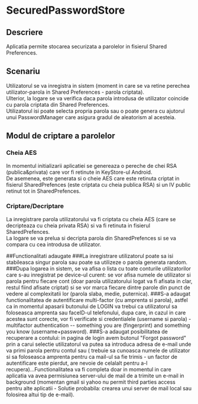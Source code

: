 # SecuredPasswordStore
## Descriere
Aplicatia permite stocarea securizata a parolelor in fisierul Shared Preferences.
## Scenariu
Utilizatorul se va inregistra in sistem (moment in care se va retine perechea utilizator-parola in Shared Preferences - parola criptata).<br>
Ulterior, la logare se va verifica daca parola introdusa de utilizator coincide cu parola criptata din Shared Preferences.<br>
Utilizatorul isi poate selecta propria parola sau o poate genera cu ajutorul unui PasswordManager care asigura gradul de aleatorism al acesteia.
## Modul de criptare a parolelor
### Cheia AES
In momentul initializarii aplicatiei se genereaza o pereche de chei RSA (publica&privata) care vor fi retinute in KeyStore-ul Android. </br>
De asemenea, este generata si o cheie AES care este retinuta criptat in fisierul SharedPrefences (este criptata cu cheia publica RSA) si un IV public retinut tot in SharedPrefences.
### Criptare/Decriptare
La inregistrare parola utilizatorului va fi criptata cu cheia AES (care se decripteaza cu cheia privata RSA) si va fi retinuta in fisierul SharedPrefences.<br>
La logare se va prelua si decripta parola din SharedPrefences si se va compara cu cea introdusa de utilizator.

##Functionalitati adaugate
###La inregistrare utilizatorul poate sa isi stabileasca singur parola sau poate sa utilizeze o parola generata random.
###Dupa logarea in sistem, se va afisa o lista cu toate conturile utilizatorilor care s-au inregistrat pe device-ul curent: se vor afisa numele de utilizator si parola pentru fiecare cont (doar parola utilizatorului logat va fi afisata in clar, restul fiind afisate criptat) si se vor marca fiecare dintre parole din punct de vedere al complexitatii lor (parola slaba, medie, puternica).
###S-a adaugat functionalitatea de autentificare multi-factor (cu amprenta si parola), astfel ca in momentul apasarii butonului de LOGIN va trebui ca utilizatorul sa foloseasca amprenta sau faceID-ul telefonului, dupa care, in cazul in care acestea sunt corecte, vor fi verificate si credentialele (username si parola) - multifactor authentication -- something you are (fingerprint) and something you know (username+password).
###S-a adaugat posibilitatea de recuperare a contului: in pagina de login avem butonul "Forgot password" prin a carui selectie utilizatorul va putea sa introduca adresa de e-mail unde va primi parola pentru contul sau ( trebuie sa cunoasca numele de utilizator si sa foloseasca amprenta pentru ca mail-ul sa fie trimis - un factor de autentificare este pierdut, are nevoie de celalalt pentru a-l recupera)...Functionalitatea va fi completa doar in momentul in care aplicatia va avea permisiunea server-ului de mail de a trimite un e-mail in background (momentan gmail si yahoo nu permit third parties access pentru alte aplicatii - Solutie probabila: crearea unui server de mail local sau folosirea altui tip de e-mail).
